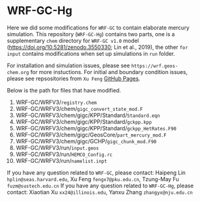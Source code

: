 # WRF-GC-Hg

Here we did some modifications for `WRF-GC` to contain elaborate mercury simulation. This repository (`WRF-GC-Hg`) contains two parts, one is a supplementary `chem` directory for `WRF-GC v1.0` model (https://doi.org/10.5281/zenodo.3550330; Lin et al., 2019), the other `for input` contains modifications when set up simulations in `run` folder.

For installation and simulation issues, please see `https://wrf.geos-chem.org` for more instuctions. 
For initial and boundary condition issues, please see repsositories from `Xu Feng` [GitHub Pages](https://github.com/fengx7).

Below is the path for files that have modified.
1. WRF-GC/WRFV3/`registry.chem`
2. WRF-GC/WRFV3/chem/`gigc_convert_state_mod.F`
3. WRF-GC/WRFV3/chem/gigc/KPP/Standard/`Standard.eqn`
4. WRF-GC/WRFV3/chem/gigc/KPP/Standard/`gckpp.kpp`
5. WRF-GC/WRFV3/chem/gigc/KPP/Standard/`gckpp_HetRates.F90`
6. WRF-GC/WRFV3/chem/gigc/GeosCore/`part_mercury_mod.F`
7. WRF-GC/WRFV3/chem/gigc/GCHP/`gigc_chunk_mod.F90`
8. WRF-GC/WRFV3/run/`input.geos`
9. WRF-GC/WRFV3/run/`HEMCO_Config.rc`
10. WRF-GC/WRFV3/run/`namelist.inpt`

If you have any question related to `WRF-GC`, please contact: Haipeng Lin `hplin@seas.harvard.edu`, Xu Feng `fengx7@pku.edu.cn`, Tzung-May Fu `fuzm@sustech.edu.cn`
If you have any question related to `WRF-GC-Hg`, please contact: Xiaotian Xu `xx24@illinois.edu`, Yanxu Zhang `zhangyx@nju.edu.cn`
